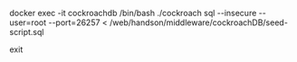 docker exec -it cockroachdb /bin/bash
./cockroach sql --insecure --user=root --port=26257 < /web/handson/middleware/cockroachDB/seed-script.sql

exit
